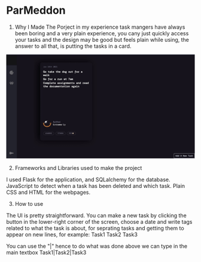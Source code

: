 # ParMeddon

1. Why I Made The Porject
in my experience task mangers have always been boring and a very plain experience, you cany just quickly access your tasks and the design may be good but feels plain while using, the answer to all that, is putting the tasks in a card.

![](6B17513F-190A-490A-910C-BC2503A45459_1_105_c.jpeg)


2. Frameworks and Libraries used to make the project 

I used Flask for the application, and SQLalchemy for the database. JavaScript to detect when a task has been deleted and which task. Plain CSS and HTML for the webpages.

3. How to use

The UI is pretty straightforward. You can make a new task by clicking the button in the lower-right corner of the screen, choose a date and write tags related to what the task is about, for seprating tasks and getting them to appear on new lines, for example:
Task1
Task2
Task3

You can use the "|" hence to do what was done above we can type in the main textbox Task1|Task2|Task3

